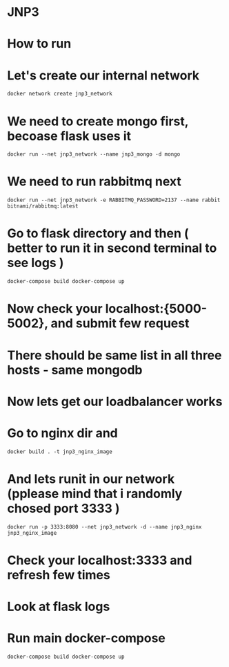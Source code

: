 # JNP3
# How to run
# Let's create our internal network
`docker network create jnp3_network`

# We need to create mongo first, becoase flask uses it
`docker run --net jnp3_network --name jnp3_mongo -d mongo`

# We need to run rabbitmq next
`docker run --net jnp3_network -e RABBITMQ_PASSWORD=2137 --name rabbit bitnami/rabbitmq:latest`

# Go to flask directory and then ( better to run it in second terminal to see logs )
`docker-compose build
docker-compose up`

# Now check your localhost:{5000-5002}, and submit few request
# There should be same list in all three hosts - same mongodb

# Now lets get our loadbalancer works
# Go to nginx dir and
`docker build . -t jnp3_nginx_image`

# And lets runit in our network (pplease mind that i randomly chosed port 3333 )
`docker run -p 3333:8080 --net jnp3_network -d --name jnp3_nginx jnp3_nginx_image`

# Check your localhost:3333 and refresh few times
# Look at flask logs

# Run main docker-compose
`docker-compose build
docker-compose up`
